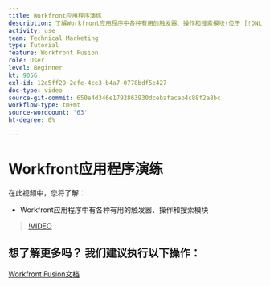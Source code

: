 ```yaml
---
title: Workfront应用程序演练
description: 了解Workfront应用程序中各种有用的触发器、操作和搜索模块(位于 [!DNL Adobe Workfront Fusion].
activity: use
team: Technical Marketing
type: Tutorial
feature: Workfront Fusion
role: User
level: Beginner
kt: 9056
exl-id: 12e5ff29-2efe-4ce3-b4a7-0778bdf5e427
doc-type: video
source-git-commit: 650e4d346e1792863930dcebafacab4c88f2a8bc
workflow-type: tm+mt
source-wordcount: '63'
ht-degree: 0%

---
```


# Workfront应用程序演练

在此视频中，您将了解：

* Workfront应用程序中有各种有用的触发器、操作和搜索模块

>[!VIDEO](https://video.tv.adobe.com/v/335297/?quality=12&learn=on)


## 想了解更多吗？ 我们建议执行以下操作：

[Workfront Fusion文档](https://experienceleague.adobe.com/docs/workfront/using/adobe-workfront-fusion/workfront-fusion-2.html?lang=en)
